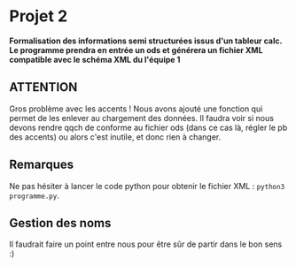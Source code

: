 # Projet 2 

**Formalisation des informations semi structurées issus d'un tableur calc. Le programme prendra en entrée un ods et générera un fichier XML compatible avec le schéma XML du l'équipe 1**


## ATTENTION

Gros problème avec les accents ! Nous avons ajouté une fonction qui permet de les enlever au chargement des données. Il faudra voir si nous devons rendre qqch de conforme au fichier ods (dans ce cas là, régler le pb des accents) ou alors c'est inutile, et donc rien à changer.

## Remarques

Ne pas hésiter à lancer le code python pour obtenir le fichier XML : `python3 programme.py`.


## Gestion des noms

Il faudrait faire un point entre nous pour être sûr de partir dans le bon sens :)
